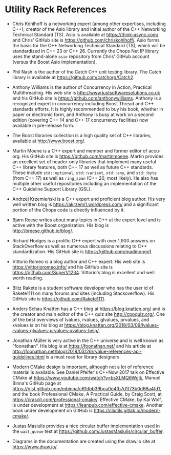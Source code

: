 # Utility Rack References

- Chris Kohlhoff is a networking expert (among other expertises, including C++), creator of the Asio library and initial author of the C++ Networking Technical Standard (TS). Asio is available at https://think-async.com/ and Chris' GitHub site is https://github.com/chriskohlhoff/. Asio forms the basis for the C++ Networking Technical Standard (TS), which will be standardized in C++ 23 or C++ 26. Currently the Chops Net IP library uses the stand-alone `asio` repository from Chris' GitHub account (versus the Boost Asio implementation).

- Phil Nash is the author of the Catch C++ unit testing library. The Catch library is available at https://github.com/catchorg/Catch2.

- Anthony Williams is the author of Concurrency in Action, Practical Multithreading. His web site is http://www.justsoftwaresolutions.co.uk and his GitHub site is https://github.com/anthonywilliams. Anthony is a recognized expert in concurrency including Boost Thread and C++ standards efforts. It is highly recommended to buy his book, whether in paper or electronic form, and Anthony is busy at work on a second edition (covering C++ 14 and C++ 17 concurrency facilities) now available in pre-release form.

- The Boost libraries collection is a high quality set of C++ libraries, available at http://www.boost.org/.

- Martin Moene is a C++ expert and member and former editor of accu-org. His GitHub site is https://github.com/martinmoene. Martin provides an excellent set of header-only libraries that implement many useful C++ library features, both C++ 17 as well as future C++ standards. These include `std::optional`, `std::variant`, `std::any`, and `std::byte` (from C++ 17) as well as `ring_span` (C++ 20, most likely). He also has multiple other useful repositories including an implementation of the C++ Guideline Support Library (GSL). 

- Andrzej Krzemieński is a C++ expert and proficient blog author. His very well written blog is https://akrzemi1.wordpress.com/ and a significant portion of the Chops code is directly influenced by it.

- Bjørn Reese writes about many topics in C++ at the expert level and is active with the Boost organization. His blog is http://breese.github.io/blog/.

- Richard Hodges is a prolific C++ expert with over 1,900 answers on StackOverflow as well as numerous discussions relating to C++ standardization. His GitHub site is https://github.com/madmongo1.

- Vittorio Romeo is a blog author and C++ expert. His web site is https://vittorioromeo.info/ and his GitHub site is https://github.com/SuperV1234. Vittorio's blog is excellent and well worth reading.

- Blitz Rakete is a student software developer who has the user id of Rakete1111 on many forums and sites (including Stackoverflow). His GitHub site is https://github.com/Rakete1111.

- Anders Schau Knatten has a C++ blog at https://blog.knatten.org/ and is the creator and main editor of the C++ quiz site http://cppquiz.org/. One of the best overviews of lvalues, rvalues, glvalues, prvalues, and xvalues is on his blog at https://blog.knatten.org/2018/03/09/lvalues-rvalues-glvalues-prvalues-xvalues-help/.

- Jonathan Müller is very active in the C++ universe and is well known as "foonathan". His blog is at https://foonathan.net/ and his article at http://foonathan.net/blog/2018/03/26/rvalue-references-api-guidelines.html is a must read for library designers.

- Modern CMake design is important, although not a lot of reference material is available. See Daniel Pfeifer's C++Now 2017 talk on Effective CMake at https://www.youtube.com/watch?v=bsXLMQ6WgIk, Manuel Binna's GitHub page at https://gist.github.com/mbinna/c61dbb39bca0e4fb7d1f73b0d66a4fd1, and the book Professional CMake, A Practical Guide, by Craig Scott, at https://crascit.com/professional-cmake/. Effective CMake, by Kai Wolf, is under development at https://leanpub.com/effective-cmake. Another book under development on GitHub is https://cliutils.gitlab.io/modern-cmake/.

- Justas Masiulis provides a nice circular buffer implementation used in the `wait_queue` test at https://github.com/JustasMasiulis/circular_buffer.

- Diagrams in the documentation are created using the draw.io site at https://www.draw.io/.

